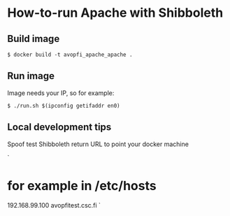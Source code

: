 # How-to-run Apache with Shibboleth

## Build image
	
	$ docker build -t avopfi_apache_apache .

## Run image 
	
Image needs your IP, so for example:

	$ ./run.sh $(ipconfig getifaddr en0)

## Local development tips

Spoof test Shibboleth return URL to point your docker machine

`
# for example in /etc/hosts
192.168.99.100 avopfitest.csc.fi
`	